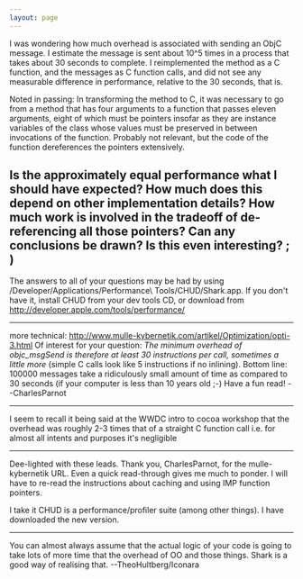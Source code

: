 ```yaml
---
layout: page
---
```


I was wondering how much overhead is associated with sending an ObjC message. I estimate the message is sent about 10^5 times in a process that takes about 30 seconds to complete. I reimplemented the method as a C function, and the messages as C function calls, and did not see any measurable difference in performance, relative to the 30 seconds, that is.

Noted in passing: In transforming the method to C, it was necessary to go from a method that has four arguments to a function
that passes eleven arguments, eight of which must be pointers insofar as they are instance variables of the class whose values must be preserved in between invocations of the function. Probably not relevant, but the code of the function dereferences the pointers extensively.

Is the approximately equal performance what I should have expected? How much does this depend on other implementation details?
How much work is involved in the tradeoff of de-referencing all those pointers? Can any conclusions be drawn? Is this even interesting?  ; )
----
The answers to all of your questions may be had by using /Developer/Applications/Performance\ Tools/CHUD/Shark.app. If you don't have it, install CHUD from your dev tools CD, or download from http://developer.apple.com/tools/performance/

----
more technical: http://www.mulle-kybernetik.com/artikel/Optimization/opti-3.html Of interest for your question: *The minimum overhead of objc_msgSend is therefore at least 30 instructions per call, sometimes a little more* (simple C calls look like 5 instructions if no inlining). Bottom line: 100000 messages take a ridiculously small amount of time as compared to 30 seconds (if your computer is less than 10 years old ;-)    Have a fun read! --CharlesParnot

----
I seem to recall it being said at the WWDC intro to cocoa workshop that the overhead was roughly 2-3 times that of a straight C function call i.e. for almost all intents and purposes it's negligible

----

Dee-lighted with these leads. Thank you, CharlesParnot, for the mulle-kybernetik URL. Even a quick read-through gives me much to ponder. I will have to re-read the instructions about caching and using IMP function pointers.

I take it CHUD is a performance/profiler suite (among other things). I have downloaded the new version.

----

You can almost always assume that the actual logic of your code is going to take lots of more time that the overhead of OO and those things. Shark is a good way of realising that. --TheoHultberg/Iconara
